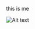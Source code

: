this is me 


<img src="[/path/to/img.jpg](https://upload.wikimedia.org/wikipedia/commons/thumb/3/32/Cirila-%D0%90-majuskla.svg/1200px-Cirila-%D0%90-majuskla.svg.png)https://upload.wikimedia.org/wikipedia/commons/thumb/3/32/Cirila-%D0%90-majuskla.svg/1200px-Cirila-%D0%90-majuskla.svg.png" alt="Alt text" title="Optional title">
